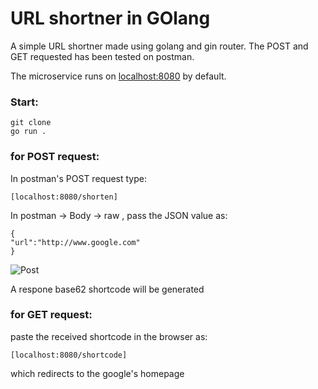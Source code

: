 # URL shortner in GOlang

A simple URL shortner made using golang and gin router.
The POST and GET requested has been tested on postman.

The microservice runs on [localhost:8080](http://localhost:8080) by default.

### Start:

    git clone
    go run .

### for POST request:

In postman's POST request type:

    [localhost:8080/shorten]

In postman -> Body -> raw , pass the JSON value as:

    {
    "url":"http://www.google.com"
    }

![Post](https://github.com/Supraav/golang-URL-Shortner/assets/47569979/aae8bf77-3e86-4320-bfac-2132b2b2c1cf)

A respone base62 shortcode will be generated

### for GET request:

paste the received shortcode in the browser as:

    [localhost:8080/shortcode]

which redirects to the google's homepage

